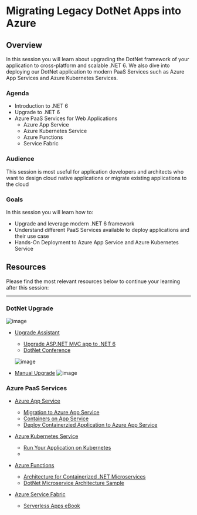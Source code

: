 # Migrating Legacy DotNet Apps into Azure 

## Overview

In this session you will learn about upgrading the DotNet framework of your application to cross-platform and scalable .NET 6. We also dive into deploying our DotNet application to modern PaaS Services such as Azure App Services and Azure Kubernetes Services. 

### Agenda

* Introduction to .NET 6
* Upgrade to .NET 6
* Azure PaaS Services for Web Applications
    * Azure App Service
    * Azure Kubernetes Service
    * Azure Functions
    * Service Fabric
   
### Audience

This session is most useful for application developers and architects who want to design cloud native applications or migrate existing applications to the cloud

### Goals

In this session you will learn how to:
* Upgrade and leverage modern .NET 6 framework
* Understand different PaaS Services available to deploy applications and their use case
* Hands-On Deployment to Azure App Service and Azure Kubernetes Service


## Resources

Please find the most relevant resources below to continue your learning after this session:
****
### DotNet Upgrade

   ![image](https://user-images.githubusercontent.com/47940750/156492543-8a64e59d-1f41-469e-9f36-830d4875fd90.png)


- [Upgrade Assistant](https://dotnet.microsoft.com/en-us/platform/upgrade-assistant)
   * [Upgrade ASP.NET MVC app to .NET 6](https://docs.microsoft.com/en-us/dotnet/core/porting/upgrade-assistant-aspnetmvc)
   * [DotNet Conference](https://www.youtube.com/watch?v=cOHXt_0VDRI)

   ![image](https://user-images.githubusercontent.com/47940750/156492611-f938d8b1-b9a5-4f8c-b4c5-9046bd813bf4.png)

- [Manual Upgrade](https://docs.microsoft.com/en-us/dotnet/framework/migration-guide/)
    ![image](https://user-images.githubusercontent.com/47940750/156418789-a2a0cb26-8fde-401b-b9f5-95cab424bf5f.png)


### Azure PaaS Services

- [Azure App Service](https://azure.microsoft.com/en-in/services/app-service/)
   - [Migration to Azure App Service](https://azure.microsoft.com/en-in/services/app-service/migration-tools/)
   - [Containers on App Service](https://docs.microsoft.com/en-us/azure/architecture/patterns/?WT.mc_id=dotnet-35129-website)
   - [Deploy Containerzied Application to Azure App Service](https://docs.microsoft.com/en-us/learn/modules/deploy-run-container-app-service/)


- [Azure Kubernetes Service](https://azure.microsoft.com/en-in/services/kubernetes-service/)
  * [Run Your Application on Kubernetes](https://docs.microsoft.com/en-us/azure/aks/tutorial-kubernetes-prepare-app)
  * 


- [Azure Functions](https://azure.microsoft.com/en-in/services/functions/)
  * [Architecture for Containerized .NET Microservices](https://docs.microsoft.com/en-us/dotnet/architecture/microservices/?WT.mc_id=dotnet-35129-website)
  * [DotNet Microservice Architecture Sample](https://github.com/dotnet-architecture/eShopOnContainers)
  
- [Azure Service Fabric](https://azure.microsoft.com/en-in/services/service-fabric/)
  * [Serverless Apps eBook](https://docs.microsoft.com/en-us/dotnet/architecture/serverless/?WT.mc_id=dotnet-35129-website)


   
